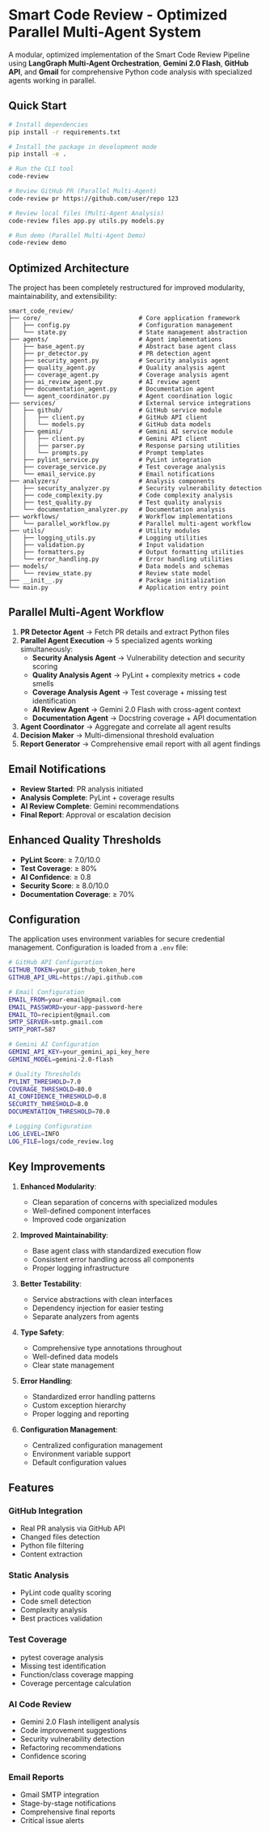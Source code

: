 # Smart Code Review - Optimized Parallel Multi-Agent System

A modular, optimized implementation of the Smart Code Review Pipeline using **LangGraph Multi-Agent Orchestration**, **Gemini 2.0 Flash**, **GitHub API**, and **Gmail** for comprehensive Python code analysis with specialized agents working in parallel.

## Quick Start

```bash
# Install dependencies
pip install -r requirements.txt

# Install the package in development mode
pip install -e .

# Run the CLI tool
code-review

# Review GitHub PR (Parallel Multi-Agent)
code-review pr https://github.com/user/repo 123

# Review local files (Multi-Agent Analysis)
code-review files app.py utils.py models.py

# Run demo (Parallel Multi-Agent Demo)
code-review demo
```

## Optimized Architecture

The project has been completely restructured for improved modularity, maintainability, and extensibility:

```
smart_code_review/
├── core/                           # Core application framework
│   ├── config.py                   # Configuration management
│   └── state.py                    # State management abstraction
├── agents/                         # Agent implementations
│   ├── base_agent.py               # Abstract base agent class
│   ├── pr_detector.py              # PR detection agent
│   ├── security_agent.py           # Security analysis agent
│   ├── quality_agent.py            # Quality analysis agent  
│   ├── coverage_agent.py           # Coverage analysis agent
│   ├── ai_review_agent.py          # AI review agent
│   ├── documentation_agent.py      # Documentation agent
│   └── agent_coordinator.py        # Agent coordination logic
├── services/                       # External service integrations
│   ├── github/                     # GitHub service module
│   │   ├── client.py               # GitHub API client
│   │   └── models.py               # GitHub data models
│   ├── gemini/                     # Gemini AI service module
│   │   ├── client.py               # Gemini API client
│   │   ├── parser.py               # Response parsing utilities
│   │   └── prompts.py              # Prompt templates
│   ├── pylint_service.py           # PyLint integration
│   ├── coverage_service.py         # Test coverage analysis
│   └── email_service.py            # Email notifications
├── analyzers/                      # Analysis components
│   ├── security_analyzer.py        # Security vulnerability detection
│   ├── code_complexity.py          # Code complexity analysis
│   ├── test_quality.py             # Test quality analysis
│   └── documentation_analyzer.py   # Documentation analysis
├── workflows/                      # Workflow implementations
│   └── parallel_workflow.py        # Parallel multi-agent workflow
├── utils/                          # Utility modules
│   ├── logging_utils.py            # Logging utilities
│   ├── validation.py               # Input validation
│   ├── formatters.py               # Output formatting utilities
│   └── error_handling.py           # Error handling utilities
├── models/                         # Data models and schemas
│   └── review_state.py             # Review state model
├── __init__.py                     # Package initialization
└── main.py                         # Application entry point
```

## Parallel Multi-Agent Workflow

1. **PR Detector Agent** → Fetch PR details and extract Python files
2. **Parallel Agent Execution** → 5 specialized agents working simultaneously:
   - **Security Analysis Agent** → Vulnerability detection and security scoring
   - **Quality Analysis Agent** → PyLint + complexity metrics + code smells
   - **Coverage Analysis Agent** → Test coverage + missing test identification
   - **AI Review Agent** → Gemini 2.0 Flash with cross-agent context
   - **Documentation Agent** → Docstring coverage + API documentation
3. **Agent Coordinator** → Aggregate and correlate all agent results
4. **Decision Maker** → Multi-dimensional threshold evaluation
5. **Report Generator** → Comprehensive email report with all agent findings

## Email Notifications

- **Review Started**: PR analysis initiated
- **Analysis Complete**: PyLint + coverage results
- **AI Review Complete**: Gemini recommendations
- **Final Report**: Approval or escalation decision

## Enhanced Quality Thresholds

- **PyLint Score**: ≥ 7.0/10.0
- **Test Coverage**: ≥ 80%
- **AI Confidence**: ≥ 0.8
- **Security Score**: ≥ 8.0/10.0
- **Documentation Coverage**: ≥ 70%

## Configuration

The application uses environment variables for secure credential management. Configuration is loaded from a `.env` file:

```bash
# GitHub API Configuration
GITHUB_TOKEN=your_github_token_here
GITHUB_API_URL=https://api.github.com

# Email Configuration
EMAIL_FROM=your-email@gmail.com
EMAIL_PASSWORD=your-app-password-here
EMAIL_TO=recipient@gmail.com
SMTP_SERVER=smtp.gmail.com
SMTP_PORT=587

# Gemini AI Configuration
GEMINI_API_KEY=your_gemini_api_key_here
GEMINI_MODEL=gemini-2.0-flash

# Quality Thresholds
PYLINT_THRESHOLD=7.0
COVERAGE_THRESHOLD=80.0
AI_CONFIDENCE_THRESHOLD=0.8
SECURITY_THRESHOLD=8.0
DOCUMENTATION_THRESHOLD=70.0

# Logging Configuration
LOG_LEVEL=INFO
LOG_FILE=logs/code_review.log
```

## Key Improvements

1. **Enhanced Modularity**:
   - Clean separation of concerns with specialized modules
   - Well-defined component interfaces
   - Improved code organization

2. **Improved Maintainability**:
   - Base agent class with standardized execution flow
   - Consistent error handling across all components
   - Proper logging infrastructure

3. **Better Testability**:
   - Service abstractions with clean interfaces
   - Dependency injection for easier testing
   - Separate analyzers from agents

4. **Type Safety**:
   - Comprehensive type annotations throughout
   - Well-defined data models
   - Clear state management

5. **Error Handling**:
   - Standardized error handling patterns
   - Custom exception hierarchy
   - Proper logging and reporting

6. **Configuration Management**:
   - Centralized configuration management
   - Environment variable support
   - Default configuration values

## Features

### **GitHub Integration**
- Real PR analysis via GitHub API
- Changed files detection
- Python file filtering
- Content extraction

### **Static Analysis**
- PyLint code quality scoring
- Code smell detection
- Complexity analysis
- Best practices validation

### **Test Coverage**
- pytest coverage analysis
- Missing test identification
- Function/class coverage mapping
- Coverage percentage calculation

### **AI Code Review**
- Gemini 2.0 Flash intelligent analysis
- Code improvement suggestions
- Security vulnerability detection
- Refactoring recommendations
- Confidence scoring

### **Email Reports**
- Gmail SMTP integration
- Stage-by-stage notifications
- Comprehensive final reports
- Critical issue alerts